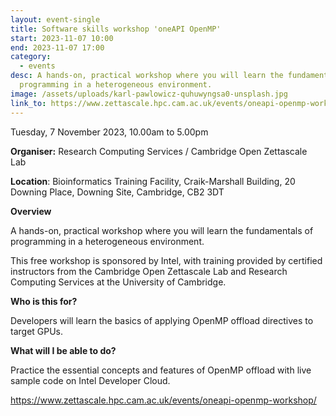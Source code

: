 ```yaml
---
layout: event-single
title: Software skills workshop 'oneAPI OpenMP'
start: 2023-11-07 10:00
end: 2023-11-07 17:00
category:
  - events
desc: A hands-on, practical workshop where you will learn the fundamentals of
  programming in a heterogeneous environment.
image: /assets/uploads/karl-pawlowicz-quhuwyngsa0-unsplash.jpg
link_to: https://www.zettascale.hpc.cam.ac.uk/events/oneapi-openmp-workshop/
---
```

Tuesday, 7 November 2023, 10.00am to 5.00pm

**Organiser:** Research Computing Services / Cambridge Open Zettascale Lab 

**Location**: Bioinformatics Training Facility, Craik-Marshall Building, 20 Downing Place, Downing Site, Cambridge, CB2 3DT

**Overview**

A hands-on, practical workshop where you will learn the fundamentals of programming in a heterogeneous environment.

This free workshop is sponsored by Intel, with training provided by certified instructors from the Cambridge Open Zettascale Lab and Research Computing Services at the University of Cambridge.

**Who is this for?**

Developers will learn the basics of applying OpenMP offload directives to target GPUs.

**What will I be able to do?**

Practice the essential concepts and features of OpenMP offload with live sample code on Intel Developer Cloud.

<https://www.zettascale.hpc.cam.ac.uk/events/oneapi-openmp-workshop/>
